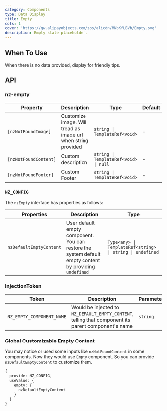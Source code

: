 ```yaml
---
category: Components
type: Data Display
title: Empty
cols: 1
cover: 'https://gw.alipayobjects.com/zos/alicdn/MNbKfLBVb/Empty.svg'
description: Empty state placeholder.
---
```


## When To Use

When there is no data provided, display for friendly tips.

## API

### nz-empty

| Property              | Description                                                   | Type                                  | Default |
|-----------------------|---------------------------------------------------------------|---------------------------------------|---------|
| `[nzNotFoundImage]`   | Customize image. Will tread as image url when string provided | `string \| TemplateRef<void>`         | -       |
| `[nzNotFoundContent]` | Custom description                                            | `string \| TemplateRef<void> \| null` | -       |
| `[nzNotFoundFooter]`  | Custom Footer                                                 | `string \| TemplateRef<void>`         | -       |

### `NZ_CONFIG`

The `nzEmpty` interface has properties as follows:

| Properties              | Description                                                                                             | Type                                                      |
| ----------------------- | ------------------------------------------------------------------------------------------------------- | --------------------------------------------------------- |
| `nzDefaultEmptyContent` | User default empty component. You can restore the system default empty content by providing `undefined` | `Type<any> \| TemplateRef<string> \| string \| undefined` |

### InjectionToken

| Token                     | Description                                                                                         | Parameters |
|---------------------------|-----------------------------------------------------------------------------------------------------|------------|
| `NZ_EMPTY_COMPONENT_NAME` | Would be injected to `NZ_DEFAULT_EMPTY_CONTENT`, telling that component its parent component's name | `string`   |

### Global Customizable Empty Content

You may notice or used some inputs like `nzNotFoundContent` in some components. Now they would use `Empty` component. So you can provide `nzDefaultEmptyContent` to customize them.

```ts
{
  provide: NZ_CONFIG,
  useValue: {
    empty: {
      nzDefaultEmptyContent
    }
  }
}
```
